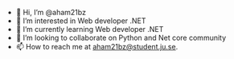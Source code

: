 - 👋 Hi, I’m @aham21bz
- 👀 I’m interested in Web developer .NET
- 🌱 I’m currently learning Web developer .NET
- 💞️ I’m looking to collaborate on Python and Net core community
- 📫 How to reach me at aham21bz@student.ju.se.

<!---
aham21bz/aham21bz is a ✨ special ✨ repository because its `README.md` (this file) appears on your GitHub profile.
You can click the Preview link to take a look at your changes.
--->
